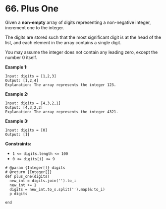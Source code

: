# 66. Plus One

Given a **non-empty** array of digits representing a non-negative integer, increment one to the integer.

The digits are stored such that the most significant digit is at the head of the list, and each element in the array contains a single digit.

You may assume the integer does not contain any leading zero, except the number 0 itself.

**Example 1:**

```text
Input: digits = [1,2,3]
Output: [1,2,4]
Explanation: The array represents the integer 123.
```

**Example 2:**

```text
Input: digits = [4,3,2,1]
Output: [4,3,2,2]
Explanation: The array represents the integer 4321.
```

**Example 3:**

```text
Input: digits = [0]
Output: [1]
```

**Constraints:**

* `1 <= digits.length <= 100`
* `0 <= digits[i] <= 9`



```text
# @param {Integer[]} digits
# @return {Integer[]}
def plus_one(digits)
  new_int = digits.join('').to_i
  new_int += 1
  digits = new_int.to_s.split('').map(&:to_i)
  p digits
  
end
```

